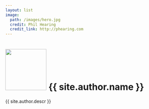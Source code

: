 ```yaml
---
layout: list
image:
  path: /images/hero.jpg
  credit: Phil Hearing
  credit_link: http://phearing.com
---
```

<h1 class="archive-title page-title">
  <img alt='' src='http://1.gravatar.com/avatar/{{ site.author.gravatar_hash }}?s=128&#038;d=mm&#038;r=g' srcset='http://1.gravatar.com/avatar/{{ site.author.gravatar_hash }}?s=192&amp;d=mm&amp;r=g 2x' class='avatar avatar-128 photo' height='128' width='128'/>
  {{ site.author.name }}
</h1>
<div class="archive-description">
  <p>{{ site.author.descr }}</p>
</div>
